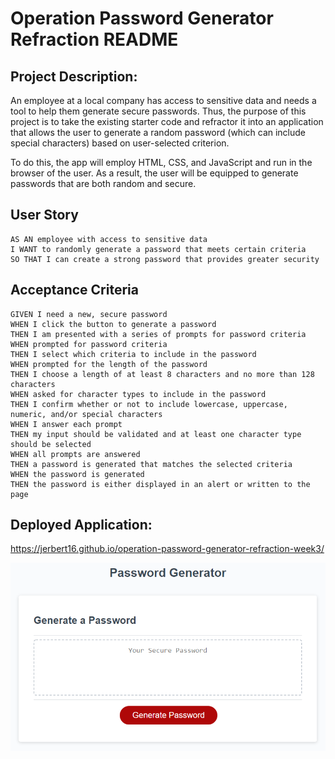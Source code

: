 # Operation Password Generator Refraction README

## Project Description:

An employee at a local company has access to sensitive data and needs a tool to help them generate secure passwords. Thus, the purpose of this project is to take the existing starter code and refractor it into an application that allows the user to generate a random password (which can include special characters) based on user-selected criterion. 

To do this, the app will employ HTML, CSS, and JavaScript and run in the browser of the user. As a result, the user will be equipped to generate passwords that are both random and secure. 

## User Story

```
AS AN employee with access to sensitive data
I WANT to randomly generate a password that meets certain criteria
SO THAT I can create a strong password that provides greater security
```

## Acceptance Criteria

```
GIVEN I need a new, secure password
WHEN I click the button to generate a password
THEN I am presented with a series of prompts for password criteria
WHEN prompted for password criteria
THEN I select which criteria to include in the password
WHEN prompted for the length of the password
THEN I choose a length of at least 8 characters and no more than 128 characters
WHEN asked for character types to include in the password
THEN I confirm whether or not to include lowercase, uppercase, numeric, and/or special characters
WHEN I answer each prompt
THEN my input should be validated and at least one character type should be selected
WHEN all prompts are answered
THEN a password is generated that matches the selected criteria
WHEN the password is generated
THEN the password is either displayed in an alert or written to the page
```
## Deployed Application:

https://jerbert16.github.io/operation-password-generator-refraction-week3/

![Screenshot](./Assets/03-javascript-homework-demo.png)